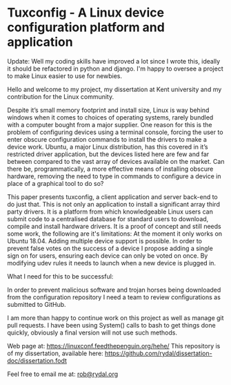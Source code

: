 <h1> Tuxconfig - A Linux device configuration platform and application </h1>

Update:
Well my coding skills have improved a lot since I wrote this, ideally it should be refactored in python and django.  I'm happy to oversee a project to make Linux easier to use for newbies.

Hello and welcome to my project, my dissertation at Kent university and my contribution for the Linux community.

Despite it’s small memory footprint and install size, Linux is way behind
windows when it comes to choices of operating systems, rarely bundled with a
computer bought from a major supplier. One reason for this is the problem of
configuring devices using a terminal console, forcing the user to enter obscure
configuration commands to install the drivers to make a device work. Ubuntu,
a major Linux distribution, has this covered in it’s restricted driver application,
but the devices listed here are few and far between compared to the vast array
of devices available on the market.
Can there be, programmatically, a more effective means of installing obscure
hardware, removing the need to type in commands to configure a device in
place of a graphical tool to do so?

This paper presents tuxconfig, a client application and server back-end to do
just that.
This is not only an application to install a significant array third party drivers. It
is a platform from which knowledgeable Linux users can submit code to a
centralised database for standard users to download, compile and install
hardware drivers.
It is a proof of concept and still needs some work, the following are it's limitations:
At the moment it only works on Ubuntu 18.04. Adding multiple device support is possible.
In order to prevent false votes on the success of a device I propose adding a single sign on for users, 
ensuring each device can only be voted on once.
By modifying udev rules it needs to launch when a new device is plugged in.

What I need for this to be successful:

In order to prevent malicious software and trojan horses being downloaded from the configuration repository I need a team to review
configurations as submitted to GitHub. 

I am more than happy to continue work on this project as well as manage git pull requests.
I have been using System() calls to bash to get things done quickly, obviously a final version will not use such methods.

Web page at:
https://linuxconf.feedthepenguin.org/hehe/
This repository is of my dissertation, available here:
https://github.com/rydal/dissertation-doc/dissertation.fodt

Feel free to email me at:
rob@rydal.org
